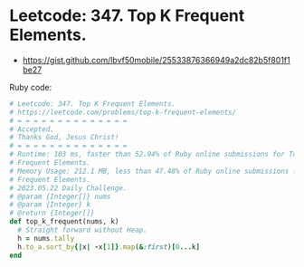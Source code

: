 # Leetcode: 347. Top K Frequent Elements.

- https://gist.github.com/lbvf50mobile/25533876366949a2dc82b5f801f1be27


Ruby code:
```Ruby
# Leetcode: 347. Top K Frequent Elements.
# https://leetcode.com/problems/top-k-frequent-elements/
# = = = = = = = = = = = = = =
# Accepted.
# Thanks God, Jesus Christ!
# = = = = = = = = = = = = = =
# Runtime: 103 ms, faster than 52.94% of Ruby online submissions for Top K
# Frequent Elements.
# Memory Usage: 212.1 MB, less than 47.48% of Ruby online submissions for Top K
# Frequent Elements.
# 2023.05.22 Daily Challenge.
# @param {Integer[]} nums
# @param {Integer} k
# @return {Integer[]}
def top_k_frequent(nums, k)
  # Straight forward without Heap.
  h = nums.tally
  h.to_a.sort_by{|x| -x[1]}.map(&:first)[0...k]    
end
```
